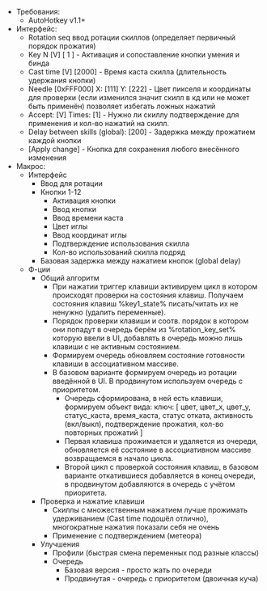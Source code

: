 - Требования:
    - AutoHotkey v1.1+
- Интерфейс:
    - Rotation seq ввод ротации скиллов (определяет первичный порядок прожатия)
    - Key N [V] [ 1 ] - Активация и сопоставление кнопки умения и бинда
    - Cast time [V] [2000] - Время каста скилла (длительность удержания кнопки)
    - Needle [0xFFF000] X: [111] Y: [222] - Цвет пикселя и координаты для проверки (если
      изменился значит скилл в кд или не может быть применён) позволяет избегать ложных нажатий
    - Accept: [V] Times: [1] - Нужно ли скиллу подтверждение для применения и кол-во нажатий на
      скилл.
    - Delay between skills (global): [200] - Задержка между прожатием каждой кнопки
    - [Apply change] - Кнопка для сохранения любого внесённого изменения
- Макрос:
    - Интерфейс
        - Ввод для ротации
        - Кнопки 1-12
            - Активация кнопки
            - Ввод кнопки
            - Ввод времени каста
            - Цвет иглы
            - Ввод координат иглы
            - Подтверждение использования скилла
            - Кол-во использований скилла подряд
        - Базовая задержка между нажатием кнопок (global delay)
    - Ф-ции
        - Общий алгоритм
            - При нажатии триггер клавиши активируем цикл в котором происходят
              проверки на состояния клавиш. Получаем состояния клавиш %key1_state%
              писать/читать их не ненужно (удалить переменные).
            - Порядок проверки клавиши и соотв. порядок в котором они попадут
                в очередь берём из %rotation_key_set% которую ввели в UI,
                добавлять в очередь можно лишь клавиши с не активным состоянием.
            - Формируем очередь обновляем состояние готовности клавиши в ассоциативном
                массиве.
            - В базовом варианте формируем очередь из ротации введённой в UI. 
                В продвинутом используем очередь с приоритетом.
                - Очередь сформирована, в ней есть клавиши, формируем объект вида:
                    ключ: [
                        цвет, цвет_х, цвет_у,
                        статус_каста,
                        время_каста,
                        статус отката,
                        активность (вкл/выкл),
                        подтверждение прожатия,
                        кол-во повторных прожатий
                    ]
                - Первая клавиша прожимается и удаляется из очереди, обновляется
                    её состояние в ассоциативном массиве возвращаемся в начало цикла.
                - Второй цикл с проверкой состояния клавиш, в базовом варианте откатившиеся
                    добавляется в конец очереди, в продвинутом добавляются в очередь с учётом
                    приоритета.
        - Проверка и нажатие клавиши
            - Скиллы с множественным нажатием лучше прожимать удерживанием (Cast time 
              подошёл отлично), многократные нажатия показали себя не очень
            - Применение с подтверждением (метеора)
        - Улучшения
            - Профили (быстрая смена переменных под разные классы)
            - Очередь
                - Базовая версия - просто жать по очереди
                - Продвинутая - очередь с приоритетом (двоичная куча)

